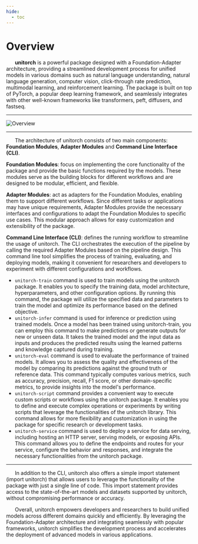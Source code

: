 ```yaml
---
hide:
  - toc
---
```


# Overview

&nbsp;&nbsp;&nbsp;&nbsp;&nbsp;&nbsp;**unitorch** is a powerful package designed with a Foundation-Adapter architecture, providing a streamlined development process for unified models in various domains such as natural language understanding, natural language generation, computer vision, click-through rate prediction, multimodal learning, and reinforcement learning. The package is built on top of PyTorch, a popular deep learning framework, and seamlessly integrates with other well-known frameworks like transformers, peft, diffusers, and fastseq.

<hr/>

![Overview](overview.png)

<hr/>

&nbsp;&nbsp;&nbsp;&nbsp;&nbsp;&nbsp;The architecture of unitorch consists of two main components: **Foundation Modules**, **Adapter Modules** and **Command Line Interface (CLI)**. 

**Foundation Modules**: focus on implementing the core functionality of the package and provide the basic functions required by the models. These modules serve as the building blocks for different workflows and are designed to be modular, efficient, and flexible.

**Adapter Modules**: act as adapters for the Foundation Modules, enabling them to support different workflows. Since different tasks or applications may have unique requirements, Adapter Modules provide the necessary interfaces and configurations to adapt the Foundation Modules to specific use cases. This modular approach allows for easy customization and extensibility of the package.

**Command Line Interface (CLI)**: defines the running workflow to streamline the usage of unitorch. The CLI orchestrates the execution of the pipeline by calling the required Adapter Modules based on the pipeline design. This command line tool simplifies the process of training, evaluating, and deploying models, making it convenient for researchers and developers to experiment with different configurations and workflows.

* `unitorch-train` command is used to train models using the unitorch package. It enables you to specify the training data, model architecture, hyperparameters, and other configuration options. By running this command, the package will utilize the specified data and parameters to train the model and optimize its performance based on the defined objective.
* `unitorch-infer` command is used for inference or prediction using trained models. Once a model has been trained using unitorch-train, you can employ this command to make predictions or generate outputs for new or unseen data. It takes the trained model and the input data as inputs and produces the predicted results using the learned patterns and knowledge captured during training.
* `unitorch-eval` command is used to evaluate the performance of trained models. It allows you to assess the quality and effectiveness of the model by comparing its predictions against the ground truth or reference data. This command typically computes various metrics, such as accuracy, precision, recall, F1 score, or other domain-specific metrics, to provide insights into the model's performance.
* `unitorch-script` command provides a convenient way to execute custom scripts or workflows using the unitorch package. It enables you to define and execute complex operations or experiments by writing scripts that leverage the functionalities of the unitorch library. This command allows for more flexibility and customization in using the package for specific research or development tasks.
* `unitorch-service` command is used to deploy a service for data serving, including hosting an HTTP server, serving models, or exposing APIs. This command allows you to define the endpoints and routes for your service, configure the behavior and responses, and integrate the necessary functionalities from the unitorch package.

<hr/>

&nbsp;&nbsp;&nbsp;&nbsp;&nbsp;&nbsp;In addition to the CLI, unitorch also offers a simple import statement (import unitorch) that allows users to leverage the functionality of the package with just a single line of code. This import statement provides access to the state-of-the-art models and datasets supported by unitorch, without compromising performance or accuracy.

&nbsp;&nbsp;&nbsp;&nbsp;&nbsp;&nbsp;Overall, unitorch empowers developers and researchers to build unified models across different domains quickly and efficiently. By leveraging the Foundation-Adapter architecture and integrating seamlessly with popular frameworks, unitorch simplifies the development process and accelerates the deployment of advanced models in various applications.